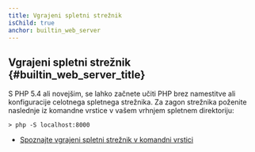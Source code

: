 ```yaml
---
title: Vgrajeni spletni strežnik
isChild: true
anchor: builtin_web_server
---
```


## Vgrajeni spletni strežnik {#builtin_web_server_title}

S PHP 5.4 ali novejšim, se lahko začnete učiti PHP brez namestitve ali konfiguracije celotnega spletnega strežnika. Za zagon strežnika poženite naslednje iz komandne vrstice v vašem vrhnjem spletnem direktoriju:

    > php -S localhost:8000

* [Spoznajte vgrajeni spletni strežnik v komandni vrstici][cli-server]

[cli-server]: http://www.php.net/manual/en/features.commandline.webserver.php

